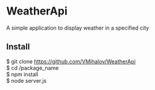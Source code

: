 # WeatherApi #
A simple application to display weather in a specified city

## Install ##
 $ git clone https://github.com/VMihalov/WeatherApi  
 $ cd /package_name  
 $ npm install  
 $ node server.js  
